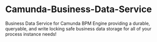 # Camunda-Business-Data-Service
Business Data Service for Camunda BPM Engine providing a durable, queryable, and write locking safe business data storage for all of your process instance needs!
